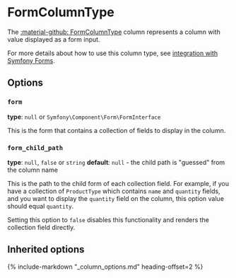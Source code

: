 # FormColumnType

The [:material-github: FormColumnType](https://github.com/Kreyu/data-table-bundle/blob/main/src/Column/Type/FormColumnType.php) column represents a column with value displayed as a form input.

For more details about how to use this column type, see [integration with Symfony Forms](../../../advanced/integration-with-symfony-forms.md). 

## Options

### `form`

**type**: `null` or `Symfony\Component\Form\FormInterface`

This is the form that contains a collection of fields to display in the column. 

### `form_child_path`

**type**: `null`, `false` or `string` **default**: `null` - the child path is "guessed" from the column name

This is the path to the child form of each collection field.
For example, if you have a collection of `ProductType` which contains `name` and `quantity` fields, 
and you want to display the `quantity` field on the column, this option value should equal `quantity`.

Setting this option to `false` disables this functionality and renders the collection field directly.

## Inherited options

{% include-markdown "_column_options.md" heading-offset=2 %}